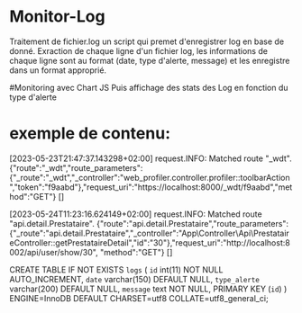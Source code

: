 # Monitor-Log
Traitement de fichier.log  un script qui premet  d'enregistrer log en base de donné. Exraction de chaque ligne d'un fichier log, les informations de chaque ligne sont au format (date, type d'alerte, message) et les enregistre dans un format approprié.

#Monitoring avec Chart JS
Puis affichage des stats des Log en fonction du type d'alerte


# exemple de contenu:


[2023-05-23T21:47:37.143298+02:00] request.INFO: Matched route "_wdt". {"route":"_wdt","route_parameters":{"_route":"_wdt","_controller":"web_profiler.controller.profiler::toolbarAction","token":"f9aabd"},"request_uri":"https://localhost:8000/_wdt/f9aabd","method":"GET"} []

[2023-05-24T11:23:16.624149+02:00] request.INFO: Matched route "api.detail.Prestataire". {"route":"api.detail.Prestataire","route_parameters":{"_route":"api.detail.Prestataire","_controller":"App\\Controller\\Api\\PrestataireController::getPrestataireDetail","id":"30"},"request_uri":"http://localhost:8002/api/user/show/30",
"method":"GET"} []


CREATE TABLE IF NOT EXISTS `logs` (
  `id` int(11) NOT NULL AUTO_INCREMENT,
  `date` varchar(150) DEFAULT NULL,
  `type_alerte` varchar(200) DEFAULT NULL,
  `message` text NOT NULL,
  PRIMARY KEY (`id`)
) ENGINE=InnoDB DEFAULT CHARSET=utf8 COLLATE=utf8_general_ci;
